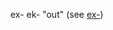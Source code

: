 ex- ek- "out" (see [ex-](https://www.etymonline.com/word/ex-?ref=etymonline_crossreference "Etymology, meaning and definition of ex-"))